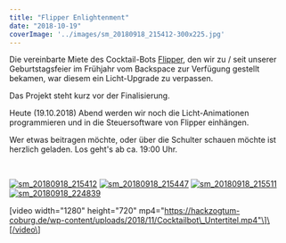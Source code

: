```yaml
---
title: "Flipper Enlightenment"
date: "2018-10-19"
coverImage: '../images/sm_20180918_215412-300x225.jpg'
---
```


Die vereinbarte Miete des Cocktail-Bots [Flipper](https://www.hackerspace-bamberg.de/Flipper "Flipper"), den wir zu / seit unserer Geburtstagsfeier im Frühjahr vom Backspace zur Verfügung gestellt bekamen, war diesem ein Licht-Upgrade zu verpassen.

Das Projekt steht kurz vor der Finalisierung.

Heute (19.10.2018) Abend werden wir noch die Licht-Animationen programmieren und in die Steuersoftware von Flipper einhängen.

Wer etwas beitragen möchte, oder über die Schulter schauen möchte ist herzlich geladen. Los geht's ab ca. 19:00 Uhr.

 

[![sm_20180918_215412](../images/sm_20180918_215412-300x225.jpg)](https://hackzogtum-coburg.de/wp-content/uploads/2018/10/sm_20180918_215412.jpg) [![sm_20180918_215447](../images/sm_20180918_215447-300x225.jpg)](https://hackzogtum-coburg.de/wp-content/uploads/2018/10/sm_20180918_215447.jpg) [![sm_20180918_215511](../images/sm_20180918_215511-300x225.jpg)](https://hackzogtum-coburg.de/wp-content/uploads/2018/10/sm_20180918_215511.jpg) [![sm_20180918_224839](../images/sm_20180918_224839-300x225.jpg)](https://hackzogtum-coburg.de/wp-content/uploads/2018/10/sm_20180918_224839.jpg)

\[video width="1280" height="720" mp4="https://hackzogtum-coburg.de/wp-content/uploads/2018/11/Cocktailbot\_Untertitel.mp4"\]\[/video\]
